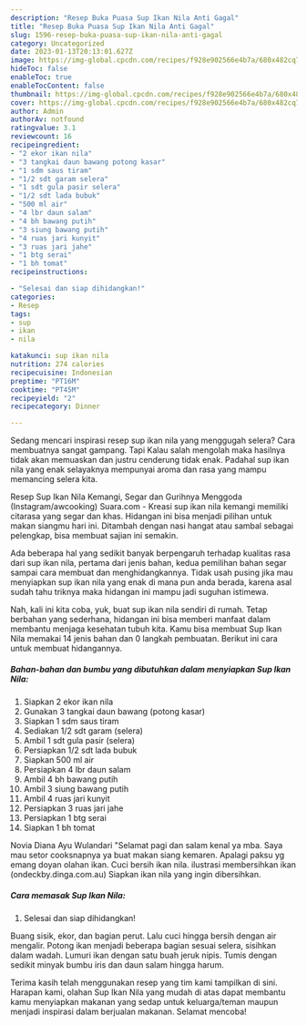```yaml
---
description: "Resep Buka Puasa Sup Ikan Nila Anti Gagal"
title: "Resep Buka Puasa Sup Ikan Nila Anti Gagal"
slug: 1596-resep-buka-puasa-sup-ikan-nila-anti-gagal
category: Uncategorized
date: 2023-01-13T20:13:01.627Z
image: https://img-global.cpcdn.com/recipes/f928e902566e4b7a/680x482cq70/sup-ikan-nila-foto-resep-utama.jpg
hideToc: false
enableToc: true
enableTocContent: false
thumbnail: https://img-global.cpcdn.com/recipes/f928e902566e4b7a/680x482cq70/sup-ikan-nila-foto-resep-utama.jpg
cover: https://img-global.cpcdn.com/recipes/f928e902566e4b7a/680x482cq70/sup-ikan-nila-foto-resep-utama.jpg
author: Admin
authorAv: notfound
ratingvalue: 3.1
reviewcount: 16
recipeingredient:
- "2 ekor ikan nila"
- "3 tangkai daun bawang potong kasar"
- "1 sdm saus tiram"
- "1/2 sdt garam selera"
- "1 sdt gula pasir selera"
- "1/2 sdt lada bubuk"
- "500 ml air"
- "4 lbr daun salam"
- "4 bh bawang putih"
- "3 siung bawang putih"
- "4 ruas jari kunyit"
- "3 ruas jari jahe"
- "1 btg serai"
- "1 bh tomat"
recipeinstructions:

- "Selesai dan siap dihidangkan!"
categories:
- Resep
tags:
- sup
- ikan
- nila

katakunci: sup ikan nila 
nutrition: 274 calories
recipecuisine: Indonesian
preptime: "PT16M"
cooktime: "PT45M"
recipeyield: "2"
recipecategory: Dinner

---
```



Sedang mencari inspirasi resep sup ikan nila yang menggugah selera? Cara membuatnya sangat gampang. Tapi Kalau salah mengolah maka hasilnya tidak akan memuaskan dan justru cenderung tidak enak. Padahal sup ikan nila yang enak selayaknya mempunyai aroma dan rasa yang mampu memancing selera kita.


Resep Sup Ikan Nila Kemangi, Segar dan Gurihnya Menggoda (Instagram/awcooking) Suara.com - Kreasi sup ikan nila kemangi memiliki citarasa yang segar dan khas. Hidangan ini bisa menjadi pilihan untuk makan siangmu hari ini. Ditambah dengan nasi hangat atau sambal sebagai pelengkap, bisa membuat sajian ini semakin.

Ada beberapa hal yang sedikit banyak berpengaruh terhadap kualitas rasa dari sup ikan nila, pertama dari jenis bahan, kedua pemilihan bahan segar sampai cara membuat dan menghidangkannya. Tidak usah pusing jika mau menyiapkan sup ikan nila yang enak di mana pun anda berada, karena asal sudah tahu triknya maka hidangan ini mampu jadi suguhan istimewa.


Nah, kali ini kita coba, yuk, buat sup ikan nila sendiri di rumah. Tetap berbahan yang sederhana, hidangan ini bisa memberi manfaat dalam membantu menjaga kesehatan tubuh kita. Kamu bisa membuat Sup Ikan Nila memakai 14 jenis bahan dan 0 langkah pembuatan. Berikut ini cara untuk membuat hidangannya.

<!--inarticleads1-->

##### Bahan-bahan dan bumbu yang dibutuhkan dalam menyiapkan Sup Ikan Nila:

1. Siapkan 2 ekor ikan nila
1. Gunakan 3 tangkai daun bawang (potong kasar)
1. Siapkan 1 sdm saus tiram
1. Sediakan 1/2 sdt garam (selera)
1. Ambil 1 sdt gula pasir (selera)
1. Persiapkan 1/2 sdt lada bubuk
1. Siapkan 500 ml air
1. Persiapkan 4 lbr daun salam
1. Ambil 4 bh bawang putih
1. Ambil 3 siung bawang putih
1. Ambil 4 ruas jari kunyit
1. Persiapkan 3 ruas jari jahe
1. Persiapkan 1 btg serai
1. Siapkan 1 bh tomat


Novia Diana Ayu Wulandari &#34;Selamat pagi dan salam kenal ya mba. Saya mau setor cooksnapnya ya buat makan siang kemaren. Apalagi paksu yg emang doyan olahan ikan. Cuci bersih ikan nila. ilustrasi membersihkan ikan (ondeckby.dinga.com.au) Siapkan ikan nila yang ingin dibersihkan. 

<!--inarticleads2-->

##### Cara memasak Sup Ikan Nila:


1. Selesai dan siap dihidangkan!

Buang sisik, ekor, dan bagian perut. Lalu cuci hingga bersih dengan air mengalir. Potong ikan menjadi beberapa bagian sesuai selera, sisihkan dalam wadah. Lumuri ikan dengan satu buah jeruk nipis. Tumis dengan sedikit minyak bumbu iris dan daun salam hingga harum. 

Terima kasih telah menggunakan resep yang tim kami tampilkan di sini. Harapan kami, olahan Sup Ikan Nila yang mudah di atas dapat membantu kamu menyiapkan makanan yang sedap untuk keluarga/teman maupun menjadi inspirasi dalam berjualan makanan. Selamat mencoba!
